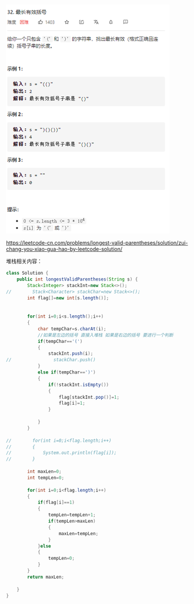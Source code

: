 ![image-20210811154802715](32.最长有效括号.assets/image-20210811154802715.png)

https://leetcode-cn.com/problems/longest-valid-parentheses/solution/zui-chang-you-xiao-gua-hao-by-leetcode-solution/

堆栈相关内容：

```java
class Solution {
    public int longestValidParentheses(String s) {
        Stack<Integer> stackInt=new Stack<>();
//        Stack<Character> stackChar=new Stack<>();
        int flag[]=new int[s.length()];


        for(int i=0;i<s.length();i++)
        {
            char tempChar=s.charAt(i);
            //如果是左边的括号 直接入堆栈 如果是右边的括号 要进行一个判断
            if(tempChar=='(')
            {
                stackInt.push(i);
//                stackChar.push()
            }
            else if(tempChar==')')
            {
                if(!stackInt.isEmpty())
                {
                    flag[stackInt.pop()]=1;
                    flag[i]=1;
                }

            }
        }

//        for(int i=0;i<flag.length;i++)
//        {
//            System.out.println(flag[i]);
//        }

        int maxLen=0;
        int tempLen=0;

        for(int i=0;i<flag.length;i++)
        {
            if(flag[i]==1)
            {
                tempLen=tempLen+1;
                if(tempLen>maxLen)
                {
                    maxLen=tempLen;
                }
            }else
            {
                tempLen=0;
            }
        }
        return maxLen;

    }
}
```

